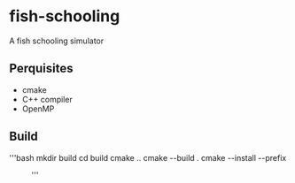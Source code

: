# fish-schooling

A fish schooling simulator

## Perquisites

- cmake
- C++ compiler
- OpenMP

## Build

'''bash
mkdir build
cd build
cmake ..
cmake --build .
cmake --install --prefix <dir>
'''

